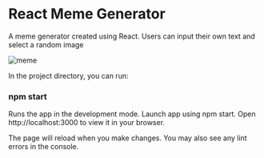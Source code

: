 # React Meme Generator

A meme generator created using React. Users can input their own text and select a random image

![meme](https://user-images.githubusercontent.com/99015262/183282009-2c28fc10-b7d4-4089-9a65-987a8170c5b4.png)

In the project directory, you can run:

### npm start
Runs the app in the development mode. Launch app using npm start.
Open http://localhost:3000 to view it in your browser.

The page will reload when you make changes.
You may also see any lint errors in the console.

